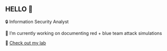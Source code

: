 ## HELLO 👋

<!--
**az-kaws/az-kaws** is a ✨ _special_ ✨ repository because its `README.md` (this file) appears on your GitHub profile.

Here are some ideas to get you started:

- 🔭 I’m currently working on ...
- 🌱 I’m currently learning ...
- 👯 I’m looking to collaborate on ...
- 🤔 I’m looking for help with ...
- 💬 Ask me about ...
- 📫 How to reach me: ...
- 😄 Pronouns: ...
- ⚡ Fun fact: ...
-->

🔒 Information Security Analyst

🔭 I’m currently working on documenting red + blue team attack simulations

📍 [Check out my lab](https://github.com/az-kaws/soc-portfolio)

